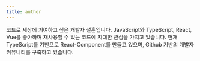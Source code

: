 ```yaml
---
title: author
---
```


코드로 세상에 기여하고 싶은 개발자 설훈입니다. JavaScript와 TypeScript, React, Vue를 좋아하며 재사용할 수 있는 코드에 지대한 관심을 가지고 있습니다. 현재 TypeScript를 기반으로 React-Component를 만들고 있으며, Github 기반의 개발자 커뮤니티를 구축하고 있습니다.
